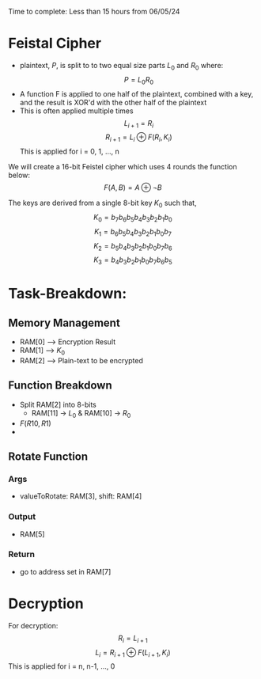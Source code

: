 Time to complete: Less than 15 hours from 06/05/24

# Feistal Cipher
- plaintext, $P$, is split to to two equal size parts $L_0$ and $R_0$ where: $$P = L_0R_0$$
- A function F is applied to one half of the plaintext, combined with a key, and the result is XOR'd with the other half of the plaintext
- This is often applied multiple times
    $$L_{i+1} = R_{i}$$
    $$R_{i+1} = L_i\oplus F(R_i, K_i)$$
This is applied for i = 0, 1, ..., n

We will create a 16-bit Feistel cipher which uses 4 rounds the function below:
$$F(A,B)=A \oplus \neg B$$

The keys are derived from a single 8-bit key $K_0$ such that, 
$$K_0 = b_7b_6b_5b_4b_3b_2b_1b_0$$
$$K_1 = b_6b_5b_4b_3b_2b_1b_0b_7$$
$$K_2 = b_5b_4b_3b_2b_1b_0b_7b_6$$
$$K_3 = b_4b_3b_2b_1b_0b_7b_6b_5$$

# Task-Breakdown:
## Memory Management
- RAM[0] --> Encryption Result
- RAM[1] --> $K_0$
- RAM[2] --> Plain-text to be encrypted

## Function Breakdown
- Split RAM[2] into 8-bits 
    - RAM[11] -> $L_0$ & RAM[10] -> $R_0$
- $F(R10, R1)$
- 
## Rotate Function
### Args
- valueToRotate: RAM[3], shift: RAM[4]
### Output
- RAM[5]
### Return
- go to address set in RAM[7]

# Decryption
For decryption:
    $$R_{i} = L_{i+1}$$
    $$L_{i} = R_{i+1}\oplus F(L_{i+1}, K_i)$$
    This is applied for i = n, n-1, ..., 0